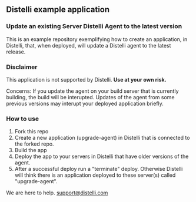 ## Distelli example application

### Update an existing Server Distelli Agent to the latest version

This is an example repository exemplifying how to create an application, in Distelli, that, when deployed, will update a Distelli agent to the latest release.

### Disclaimer

This application is not supported by Distelli. **Use at your own risk.**

Concerns:
If you update the agent on your build server that is currently building, the build will be interupted.
Updates of the agent from some previous versions may interupt your deployed application briefly.

### How to use

1. Fork this repo
2. Create a new application (upgrade-agent) in Distelli that is connected to the forked repo.
3. Build the app
4. Deploy the app to your servers in Distelli that have older versions of the agent.
5. After a successful deploy run a "terminate" deploy. Otherwise Distelli will think there is an application deployed to these server(s) called "upgrade-agent".

We are here to help.
support@distelli.com





